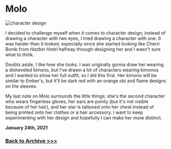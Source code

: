 # Molo

<img src="https://pbs.twimg.com/media/EtEFUDUXIAIAXNL?format=jpg&name=large" alt="character design"
     onContextMenu="return false;">

I decided to challenge myself when it comes to character design; instead of drawing a character with two eyes, I tried drawing a character with one. It was harder than it looked, especially since she started looking like Cherri Bomb from *Hazbin Hotel* halfway through designing her and I wasn't sure what to think. 

Doubts aside, I like how she looks. I was originally gonna draw her wearing a disheveled kimono, but I've drawn a lot of characters wearing kimonos and I wanted to show her full outfit, so I did this first. Her kimono will be similar to Ember's, but it'll be dark red with an orange obi and flame designs on the sleeves.  

My last note on Molo surrounds the little things; she's the second character who wears fingerless gloves, her ears are pointy (but it's not visible because of her hair), and her star is tattooed onto her chest instead of being printed onto her clothes or a hair accessory. I want to keep experimenting with her design and hopefully I can make her more distinct. 

**January 24th, 2021**

### [Back to Archive >>>](https://arrowarchive.github.io/The-Arrowarchive/gallery)
